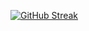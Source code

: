 [![GitHub Streak](https://streak-stats.demolab.com?user=MarkoDjuric=&theme=java-dark)](https://git.io/streak-stats)






